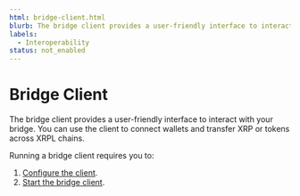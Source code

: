 ```yaml
---
html: bridge-client.html
blurb: The bridge client provides a user-friendly interface to interact with your bridge.
labels:
  - Interoperability
status: not_enabled
---
```

# Bridge Client

The bridge client provides a user-friendly interface to interact with your bridge. You can use the client to connect wallets and transfer XRP or tokens across XRPL chains.

Running a bridge client requires you to:

1. [Configure the client](configure-the-bridge-client.md).
2. [Start the bridge client](start-the-bridge-client.md).